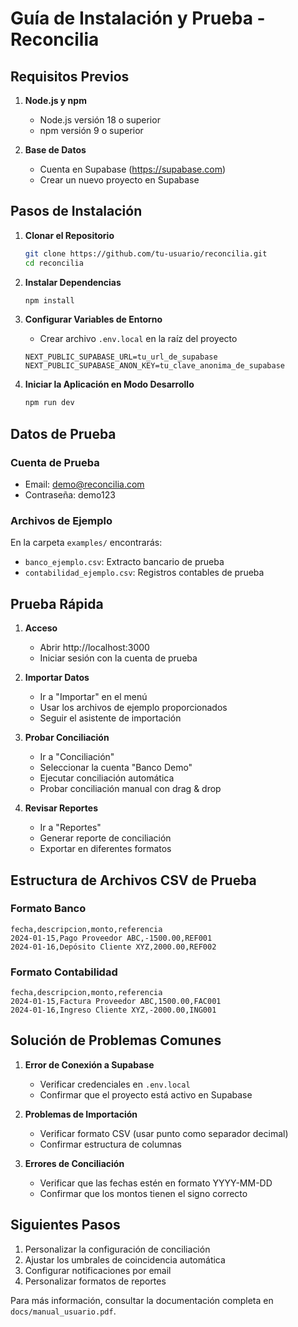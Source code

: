 # Guía de Instalación y Prueba - Reconcilia

## Requisitos Previos

1. **Node.js y npm**
   - Node.js versión 18 o superior
   - npm versión 9 o superior

2. **Base de Datos**
   - Cuenta en Supabase (https://supabase.com)
   - Crear un nuevo proyecto en Supabase

## Pasos de Instalación

1. **Clonar el Repositorio**
   ```bash
   git clone https://github.com/tu-usuario/reconcilia.git
   cd reconcilia
   ```

2. **Instalar Dependencias**
   ```bash
   npm install
   ```

3. **Configurar Variables de Entorno**
   - Crear archivo `.env.local` en la raíz del proyecto
   ```env
   NEXT_PUBLIC_SUPABASE_URL=tu_url_de_supabase
   NEXT_PUBLIC_SUPABASE_ANON_KEY=tu_clave_anonima_de_supabase
   ```

4. **Iniciar la Aplicación en Modo Desarrollo**
   ```bash
   npm run dev
   ```

## Datos de Prueba

### Cuenta de Prueba
- Email: demo@reconcilia.com
- Contraseña: demo123

### Archivos de Ejemplo
En la carpeta `examples/` encontrarás:
- `banco_ejemplo.csv`: Extracto bancario de prueba
- `contabilidad_ejemplo.csv`: Registros contables de prueba

## Prueba Rápida

1. **Acceso**
   - Abrir http://localhost:3000
   - Iniciar sesión con la cuenta de prueba

2. **Importar Datos**
   - Ir a "Importar" en el menú
   - Usar los archivos de ejemplo proporcionados
   - Seguir el asistente de importación

3. **Probar Conciliación**
   - Ir a "Conciliación"
   - Seleccionar la cuenta "Banco Demo"
   - Ejecutar conciliación automática
   - Probar conciliación manual con drag & drop

4. **Revisar Reportes**
   - Ir a "Reportes"
   - Generar reporte de conciliación
   - Exportar en diferentes formatos

## Estructura de Archivos CSV de Prueba

### Formato Banco
```csv
fecha,descripcion,monto,referencia
2024-01-15,Pago Proveedor ABC,-1500.00,REF001
2024-01-16,Depósito Cliente XYZ,2000.00,REF002
```

### Formato Contabilidad
```csv
fecha,descripcion,monto,referencia
2024-01-15,Factura Proveedor ABC,1500.00,FAC001
2024-01-16,Ingreso Cliente XYZ,-2000.00,ING001
```

## Solución de Problemas Comunes

1. **Error de Conexión a Supabase**
   - Verificar credenciales en `.env.local`
   - Confirmar que el proyecto está activo en Supabase

2. **Problemas de Importación**
   - Verificar formato CSV (usar punto como separador decimal)
   - Confirmar estructura de columnas

3. **Errores de Conciliación**
   - Verificar que las fechas estén en formato YYYY-MM-DD
   - Confirmar que los montos tienen el signo correcto

## Siguientes Pasos

1. Personalizar la configuración de conciliación
2. Ajustar los umbrales de coincidencia automática
3. Configurar notificaciones por email
4. Personalizar formatos de reportes

Para más información, consultar la documentación completa en `docs/manual_usuario.pdf`. 